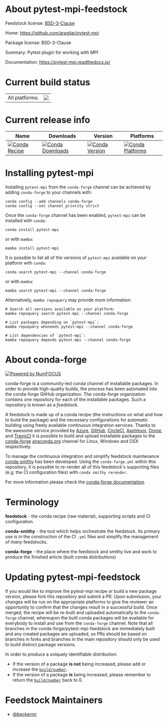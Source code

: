 About pytest-mpi-feedstock
==========================

Feedstock license: [BSD-3-Clause](https://github.com/conda-forge/pytest-mpi-feedstock/blob/main/LICENSE.txt)

Home: https://github.com/aragilar/pytest-mpi

Package license: BSD-3-Clause

Summary: Pytest plugin for working with MPI

Documentation: https://pytest-mpi.readthedocs.io/

Current build status
====================


<table><tr><td>All platforms:</td>
    <td>
      <a href="https://dev.azure.com/conda-forge/feedstock-builds/_build/latest?definitionId=8839&branchName=main">
        <img src="https://dev.azure.com/conda-forge/feedstock-builds/_apis/build/status/pytest-mpi-feedstock?branchName=main">
      </a>
    </td>
  </tr>
</table>

Current release info
====================

| Name | Downloads | Version | Platforms |
| --- | --- | --- | --- |
| [![Conda Recipe](https://img.shields.io/badge/recipe-pytest--mpi-green.svg)](https://anaconda.org/conda-forge/pytest-mpi) | [![Conda Downloads](https://img.shields.io/conda/dn/conda-forge/pytest-mpi.svg)](https://anaconda.org/conda-forge/pytest-mpi) | [![Conda Version](https://img.shields.io/conda/vn/conda-forge/pytest-mpi.svg)](https://anaconda.org/conda-forge/pytest-mpi) | [![Conda Platforms](https://img.shields.io/conda/pn/conda-forge/pytest-mpi.svg)](https://anaconda.org/conda-forge/pytest-mpi) |

Installing pytest-mpi
=====================

Installing `pytest-mpi` from the `conda-forge` channel can be achieved by adding `conda-forge` to your channels with:

```
conda config --add channels conda-forge
conda config --set channel_priority strict
```

Once the `conda-forge` channel has been enabled, `pytest-mpi` can be installed with `conda`:

```
conda install pytest-mpi
```

or with `mamba`:

```
mamba install pytest-mpi
```

It is possible to list all of the versions of `pytest-mpi` available on your platform with `conda`:

```
conda search pytest-mpi --channel conda-forge
```

or with `mamba`:

```
mamba search pytest-mpi --channel conda-forge
```

Alternatively, `mamba repoquery` may provide more information:

```
# Search all versions available on your platform:
mamba repoquery search pytest-mpi --channel conda-forge

# List packages depending on `pytest-mpi`:
mamba repoquery whoneeds pytest-mpi --channel conda-forge

# List dependencies of `pytest-mpi`:
mamba repoquery depends pytest-mpi --channel conda-forge
```


About conda-forge
=================

[![Powered by
NumFOCUS](https://img.shields.io/badge/powered%20by-NumFOCUS-orange.svg?style=flat&colorA=E1523D&colorB=007D8A)](https://numfocus.org)

conda-forge is a community-led conda channel of installable packages.
In order to provide high-quality builds, the process has been automated into the
conda-forge GitHub organization. The conda-forge organization contains one repository
for each of the installable packages. Such a repository is known as a *feedstock*.

A feedstock is made up of a conda recipe (the instructions on what and how to build
the package) and the necessary configurations for automatic building using freely
available continuous integration services. Thanks to the awesome service provided by
[Azure](https://azure.microsoft.com/en-us/services/devops/), [GitHub](https://github.com/),
[CircleCI](https://circleci.com/), [AppVeyor](https://www.appveyor.com/),
[Drone](https://cloud.drone.io/welcome), and [TravisCI](https://travis-ci.com/)
it is possible to build and upload installable packages to the
[conda-forge](https://anaconda.org/conda-forge) [anaconda.org](https://anaconda.org/)
channel for Linux, Windows and OSX respectively.

To manage the continuous integration and simplify feedstock maintenance
[conda-smithy](https://github.com/conda-forge/conda-smithy) has been developed.
Using the ``conda-forge.yml`` within this repository, it is possible to re-render all of
this feedstock's supporting files (e.g. the CI configuration files) with ``conda smithy rerender``.

For more information please check the [conda-forge documentation](https://conda-forge.org/docs/).

Terminology
===========

**feedstock** - the conda recipe (raw material), supporting scripts and CI configuration.

**conda-smithy** - the tool which helps orchestrate the feedstock.
                   Its primary use is in the construction of the CI ``.yml`` files
                   and simplify the management of *many* feedstocks.

**conda-forge** - the place where the feedstock and smithy live and work to
                  produce the finished article (built conda distributions)


Updating pytest-mpi-feedstock
=============================

If you would like to improve the pytest-mpi recipe or build a new
package version, please fork this repository and submit a PR. Upon submission,
your changes will be run on the appropriate platforms to give the reviewer an
opportunity to confirm that the changes result in a successful build. Once
merged, the recipe will be re-built and uploaded automatically to the
`conda-forge` channel, whereupon the built conda packages will be available for
everybody to install and use from the `conda-forge` channel.
Note that all branches in the conda-forge/pytest-mpi-feedstock are
immediately built and any created packages are uploaded, so PRs should be based
on branches in forks and branches in the main repository should only be used to
build distinct package versions.

In order to produce a uniquely identifiable distribution:
 * If the version of a package **is not** being increased, please add or increase
   the [``build/number``](https://docs.conda.io/projects/conda-build/en/latest/resources/define-metadata.html#build-number-and-string).
 * If the version of a package **is** being increased, please remember to return
   the [``build/number``](https://docs.conda.io/projects/conda-build/en/latest/resources/define-metadata.html#build-number-and-string)
   back to 0.

Feedstock Maintainers
=====================

* [@beckermr](https://github.com/beckermr/)

